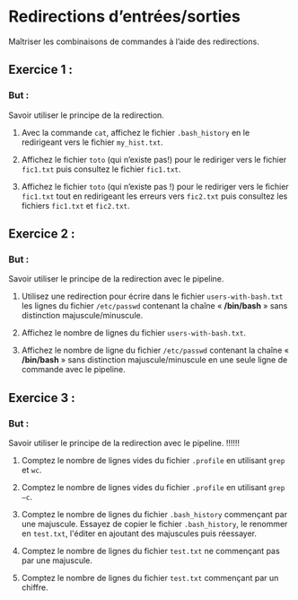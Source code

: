 # Redirections d’entrées/sorties
Maîtriser les combinaisons de commandes à l’aide des redirections.

## Exercice 1 : 

### But : ### 
Savoir utiliser le principe de la redirection.

1. Avec la commande ``cat``, affichez le fichier ``.bash_history`` en le redirigeant vers le fichier ``my_hist.txt``.

2. Affichez le fichier ``toto`` (qui n’existe pas!) pour le rediriger vers le fichier ``fic1.txt`` puis consultez le fichier ``fic1.txt``.

3. Affichez le fichier ``toto`` (qui n’existe pas !) pour le rediriger vers le
fichier ``fic1.txt`` tout en redirigeant les erreurs vers ``fic2.txt`` puis consultez les fichiers ``fic1.txt`` et ``fic2.txt``.


## Exercice 2 : 

### But : ###
Savoir utiliser le principe de la redirection avec le pipeline.

1. Utilisez une redirection pour écrire dans le fichier ``users-with-bash.txt`` les lignes du fichier ``/etc/passwd`` contenant la chaîne « **/bin/bash** » sans distinction majuscule/minuscule.

2. Affichez le nombre de lignes du fichier ``users-with-bash.txt``.

3. Affichez le nombre de ligne du fichier ``/etc/passwd`` contenant la chaîne « **/bin/bash** » sans distinction majuscule/minuscule en une seule ligne de commande avec le pipeline.

## Exercice 3 : 

### But : ###
Savoir utiliser le principe de la redirection avec le pipeline. !!!!!!

1. Comptez le nombre de lignes vides du fichier ``.profile`` en utilisant ``grep`` et ``wc``.

2. Comptez le nombre de lignes vides du fichier ``.profile`` en utilisant ``grep –c``.

3. Comptez le nombre de lignes du fichier ``.bash_history`` commençant par une majuscule. Essayez de copier le fichier ``.bash_history``, le renommer en ``test.txt``, l'éditer en ajoutant des majuscules puis réessayer.

4. Comptez le nombre de lignes du fichier ``test.txt`` ne commençant pas par une majuscule.

5. Comptez le nombre de lignes du fichier ``test.txt`` commençant par un chiffre.


